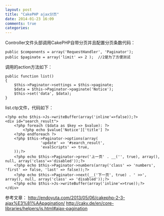 ```yaml
---
layout: post
title: "CakePHP ajax分页"
date: 2014-01-23 16:09
comments: true
categories: 
---
```


Controller文件头部调用CakePHP自带分页并且配置分页条数代码： 
    
    
    public $components = array('RequestHandler', 'Paginator');
    public $paginate = array('limit' => 2 );  //2是为了方便测试

调用的action方法如下： 
    
    
    public function list()
    {
    	$this->Paginator->settings = $this->paginate;
    	$data = $this->Paginator->paginate('Notice');
    	$this->set('data', $data);
    }

list.ctp文件，代码如下： 
    
    
    <?php echo $this->Js->writeBuffer(array('inline'=>false));?>
    <div id="search_result">
    	<?php foreach ($data as $key => $value): ?>
    		<?php echo $value['Notice']['title'] ?>
    	<?php endforeach ?>
    	<?php $this->Paginator->options(array(
    				'update' => '#search_result',
    				'evalScripts' => true,
    	));?>
    	<?php echo $this->Paginator->prev('上一页' . __('', true), array(), null, array('class'=>'disabled'));?>
    	<?php echo $this->Paginator->numbers(array('class' => 'numbers', 'first' => false, 'last' => false));?>
    	<?php echo $this->Paginator->next(__('下一页', true) . ' >>', array(), null, array('class' => 'disabled'));?>
    	<?php echo $this->Js->writeBuffer(array('inline'=>true));?>
    </div>

参考文章： <http://endoyuta.com/2013/05/06/cakephp-2-3-ajax%E3%81%AApagination/> <http://caky.de/en/core-libraries/helpers/js.html#ajax-pagination>